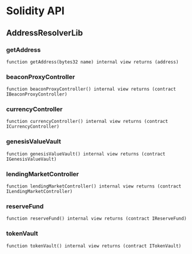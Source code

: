 # Solidity API

## AddressResolverLib

### getAddress

```solidity
function getAddress(bytes32 name) internal view returns (address)
```

### beaconProxyController

```solidity
function beaconProxyController() internal view returns (contract IBeaconProxyController)
```

### currencyController

```solidity
function currencyController() internal view returns (contract ICurrencyController)
```

### genesisValueVault

```solidity
function genesisValueVault() internal view returns (contract IGenesisValueVault)
```

### lendingMarketController

```solidity
function lendingMarketController() internal view returns (contract ILendingMarketController)
```

### reserveFund

```solidity
function reserveFund() internal view returns (contract IReserveFund)
```

### tokenVault

```solidity
function tokenVault() internal view returns (contract ITokenVault)
```

